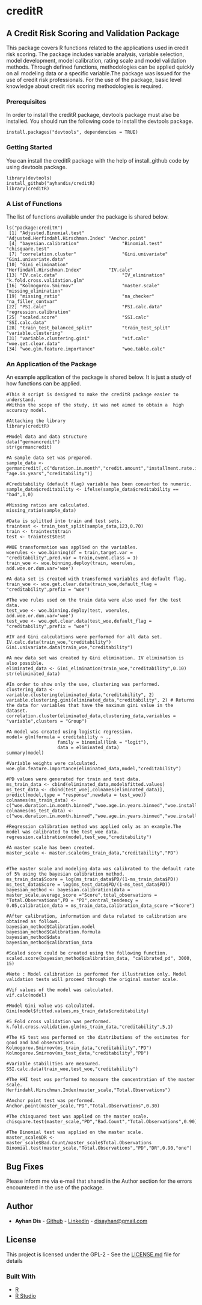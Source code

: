 # creditR
## A Credit Risk Scoring and Validation Package

This package covers R functions related to the applications used in credit risk scoring. The package includes variable analysis, variable selection, model development, model calibration, rating scale and model validation methods. Through defined functions, methodologies can be applied quickly on all modeling data or a specific variable.The package was issued for the use of credit risk professionals. For the use of the package, basic level knowledge about credit risk scoring methodologies is required.
### Prerequisites
In order to install the creditR package, devtools package must also be installed. You should run the following code to install the devtools package.
```
install.packages("devtools", dependencies = TRUE) 
```

### Getting Started
You can install the creditR package with the help of install_github code by using devtools package.
```
library(devtools)
install_github("ayhandis/creditR)
library(creditR)
```

### A List of Functions
The list of functions available under the package is shared below.
```
ls("package:creditR")
 [1] "Adjusted.Binomial.test"              "Adjusted.Herfindahl.Hirschman.Index" "Anchor.point"                       
 [4] "bayesian.calibration"                "Binomial.test"                       "chisquare.test"                     
 [7] "correlation.cluster"                 "Gini.univariate"                     "Gini.univariate.data"               
[10] "Gini_elimination"                    "Herfindahl.Hirschman.Index"          "IV.calc"                            
[13] "IV.calc.data"                        "IV_elimination"                      "k.fold.cross.validation.glm"        
[16] "Kolmogorov.Smirnov"                  "master.scale"                        "missing_elimination"                
[19] "missing_ratio"                       "na_checker"                          "na_filler_contvar"                  
[22] "PSI.calc"                            "PSI.calc.data"                       "regression.calibration"             
[25] "scaled.score"                        "SSI.calc"                            "SSI.calc.data"                      
[28] "train_test_balanced_split"           "train_test_split"                    "variable.clustering"                
[31] "variable.clustering.gini"            "vif.calc"                            "woe.get.clear.data"                 
[34] "woe.glm.feature.importance"          "woe.table.calc"                     
```

### An Application of the Package
An example application of the package is shared below. It is just a study of how functions can be applied.

```
#This R script is designed to make the creditR package easier to understand.
#Within the scope of the study, it was not aimed to obtain a  high accuracy model.

#Attaching the library
library(creditR)

#Model data and data structure
data("germancredit")
str(germancredit)

#A sample data set was prepared.
sample_data <- germancredit[,c("duration.in.month","credit.amount","installment.rate.in.percentage.of.disposable.income",
"age.in.years","creditability")]

#Creditability (default flag) variable has been converted to numeric.
sample_data$creditability <- ifelse(sample_data$creditability == "bad",1,0)

#Missing ratios are calculated.
missing_ratio(sample_data)

#Data is splitted into train and test sets.
traintest <- train_test_split(sample_data,123,0.70)
train <- traintest$train
test <- traintest$test

#WOE transformation was applied on the variables.
woerules <- woe.binning(df = train,target.var = "creditability",pred.var = train,event.class = 1)
train_woe <- woe.binning.deploy(train, woerules, add.woe.or.dum.var='woe')

#A data set is created with transformed variables and default flag.
train_woe <- woe.get.clear.data(train_woe,default_flag = "creditability",prefix = "woe")

#The woe rules used on the train data were also used for the test data.
test_woe <- woe.binning.deploy(test, woerules, add.woe.or.dum.var='woe')
test_woe <- woe.get.clear.data(test_woe,default_flag = "creditability",prefix = "woe")

#IV and Gini calculations were performed for all data set.
IV.calc.data(train_woe,"creditability")
Gini.univariate.data(train_woe,"creditability")

#A new data set was created by Gini elimination. IV elimination is also possible.
eliminated_data <- Gini_elimination(train_woe,"creditability",0.10)
str(eliminated_data)

#In order to show only the use, clustering was performed.
clustering_data <- variable.clustering(eliminated_data,"creditability", 2)
variable.clustering.gini(eliminated_data,"creditability", 2) # Returns the data for variables that have the maximum gini value in the dataset.
correlation.cluster(eliminated_data,clustering_data,variables = "variable",clusters = "Group")

#A model was created using logistic regression.
model= glm(formula = creditability ~ .,
                   family = binomial(link = "logit"),
                   data = eliminated_data)
summary(model)

#Variable weights were calculated.
woe.glm.feature.importance(eliminated_data,model,"creditability")

#PD values were generated for train and test data.
ms_train_data <- cbind(eliminated_data,model$fitted.values)
ms_test_data <- cbind(test_woe[,colnames(eliminated_data)], predict(model,type = "response",newdata = test_woe))
colnames(ms_train_data) <- c("woe.duration.in.month.binned","woe.age.in.years.binned","woe.installment.rate.in.percentage.of.disposable.income.binned","creditability","PD")
colnames(ms_test_data) <- c("woe.duration.in.month.binned","woe.age.in.years.binned","woe.installment.rate.in.percentage.of.disposable.income.binned","creditability","PD")

#Regression calibration method was applied only as an example.The model was calibrated to the test_woe data.
regression.calibration(model,test_woe,"creditability")

#A master scale has been created.
master_scale <- master.scale(ms_train_data,"creditability","PD")


#The master scale and modeling data was calibrated to the default rate of 5% using the bayesian calibration method.
ms_train_data$Score = log(ms_train_data$PD/(1-ms_train_data$PD)) 
ms_test_data$Score = log(ms_test_data$PD/(1-ms_test_data$PD)) 
bayesian_method <- bayesian.calibration(data = master_scale,average_score ="Score",total_observations = "Total.Observations",PD = "PD",central_tendency = 0.05,calibration_data = ms_train_data,calibration_data_score ="Score")

#After calibration, information and data related to calibration are obtained as follows.
bayesian_method$Calibration.model
bayesian_method$Calibration.formula
bayesian_method$data
bayesian_method$calibration_data

#Scaled score could be created using the following function.
scaled.score(bayesian_method$calibration_data, "calibrated_pd", 3000, 15)

#Note : Model calibration is performed for illustration only. Model validation tests will proceed through the original master scale.

#Vif values of the model was calculated.
vif.calc(model)

#Model Gini value was calculated.
Gini(model$fitted.values,ms_train_data$creditability)

#5 Fold cross validation was performed.
k.fold.cross.validation.glm(ms_train_data,"creditability",5,1)

#The KS test was performed on the distributions of the estimates for good and bad observations.
Kolmogorov.Smirnov(ms_train_data,"creditability","PD")
Kolmogorov.Smirnov(ms_test_data,"creditability","PD")

#Variable stabilities are measured.
SSI.calc.data(train_woe,test_woe,"creditability")

#The HHI test was performed to measure the concentration of the master scale.
Herfindahl.Hirschman.Index(master_scale,"Total.Observations")

#Anchor point test was performed.
Anchor.point(master_scale,"PD","Total.Observations",0.30)

#The chisquared test was applied on the master scale.
chisquare.test(master_scale,"PD","Bad.Count","Total.Observations",0.90)

#The Binomial test was applied on the master scale.
master_scale$DR <- master_scale$Bad.Count/master_scale$Total.Observations
Binomial.test(master_scale,"Total.Observations","PD","DR",0.90,"one")

```

## Bug Fixes

Please inform me via e-mail that shared in the Author section for the errors encountered in the use of the package.

## Author

* **Ayhan Dis**  - [Github](https://github.com/ayhandis) - [Linkedin](https://www.linkedin.com/in/ayhandis/)  - disayhan@gmail.com

## License

This project is licensed under the GPL-2 - See the [LICENSE.md](LICENSE.md) file for details

### Built With

* [R](https://cran.r-project.org/)
* [R Studio](https://www.rstudio.com/) 
